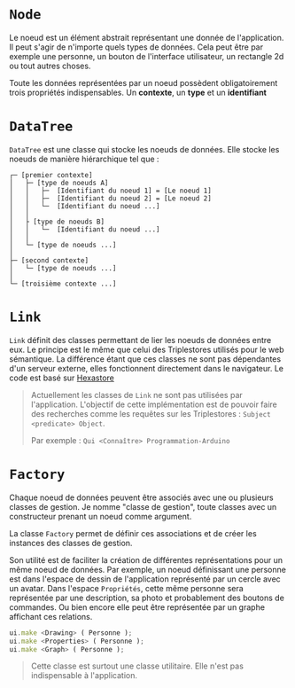 

# `Node`

Le noeud est un élément abstrait représentant une donnée de l'application.
Il peut s'agir de n'importe quels types de données.
Cela peut être par exemple une personne, un bouton de l'interface utilisateur, un rectangle 2d ou tout autres choses.

Toute les données représentées par un noeud possèdent obligatoirement trois propriétés indispensables.
Un **contexte**, un **type** et un **identifiant**


# `DataTree`

`DataTree` est une classe qui stocke les noeuds de données.
Elle stocke les noeuds de manière hiérarchique tel que :

    ┌─ [premier contexte]
    │   ├─ [type de noeuds A]
    │   │   ├─  [Identifiant du noeud 1] = [Le noeud 1]
    │   │   ├─  [Identifiant du noeud 2] = [Le noeud 2]
    │   │   └─  [Identifiant du noeud ...]
    │   │
    │   ├ [type de noeuds B]
    │   │   └─  [Identifiant du noeud ...]
    │   │
    │   └─ [type de noeuds ...]
    │
    ├─ [second contexte]
    │   └─ [type de noeuds ...]
    │
    └─ [troisième contexte ...]


# `Link`

`Link` définit des classes permettant de lier les noeuds de données entre eux.
Le principe est le même que celui des Triplestores utilisés pour le web sémantique.
La différence étant que ces classes ne sont pas dépendantes d'un serveur externe, elles fonctionnent directement dans le navigateur.
Le code est basé sur [Hexastore](http://crubier.github.io/Hexastore)

> Actuellement les classes de `Link` ne sont pas utilisées par l'application.
> L'objectif de cette implémentation est de pouvoir faire des recherches comme les requêtes sur les Triplestores : `Subject <predicate> Object`.
> 
> Par exemple : `Qui <Connaître> Programmation-Arduino`



# `Factory`

Chaque noeud de données peuvent être associés avec une ou plusieurs classes de gestion.
Je nomme "classe de gestion", toute classes avec un constructeur prenant un noeud comme argument.

La classe `Factory` permet de définir ces associations et de créer les instances des classes de gestion.

Son utilité est de faciliter la création de différentes représentations pour un même noeud de données.
Par exemple, un noeud définissant une personne est dans l'espace de dessin de l'application représenté par un cercle avec un avatar. Dans l'espace `Propriétés`, cette même personne sera représentée par une description, sa photo et probablement des boutons de commandes. Ou bien encore elle peut être représentée par un graphe affichant ces relations.

```ts
ui.make <Drawing> ( Personne );
ui.make <Properties> ( Personne );
ui.make <Graph> ( Personne );
```
> Cette classe est surtout une classe utilitaire. Elle n'est pas indispensable à l'application.
